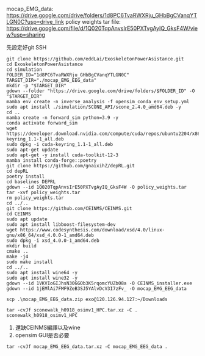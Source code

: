 mocap_EMG_data: https://drive.google.com/drive/folders/1d8PC6TvaRWXRju_GHbBgCVanqYTLGN0C?usp=drive_link
policy weights tar file: https://drive.google.com/file/d/1Q020TqpAnvsIrE50PXTvgAyIQ_GksF4W/view?usp=sharing

先設定好git SSH
```
git clone https://github.com/eddLai/ExoskeletonPowerAsistance.git
cd ExoskeletonPowerAsistance
cd simulation
FOLDER_ID="1d8PC6TvaRWXRju_GHbBgCVanqYTLGN0C" TARGET_DIR="./mocap_EMG_EEG_data"
mkdir -p "$TARGET_DIR"
gdown --folder "https://drive.google.com/drive/folders/$FOLDER_ID" -O "$TARGET_DIR"
mamba env create -n inverse_analysis -f opensim_conda_env_setup.yml
sudo apt install ./simulation/SCONE_API/scone_2.4.0_amd64.deb -y
cd ..
mamba create -n forward_sim python=3.9 -y
conda activate forward_sim
wget https://developer.download.nvidia.com/compute/cuda/repos/ubuntu2204/x86_64/cuda-keyring_1.1-1_all.deb
sudo dpkg -i cuda-keyring_1.1-1_all.deb
sudo apt-get update
sudo apt-get -y install cuda-toolkit-12-3
mamba install conda-forge::poetry
git clone https://github.com/gnaixihZ/depRL.git
cd depRL
poetry install
cd baselines_DEPRL
gdown --id 1Q020TqpAnvsIrE50PXTvgAyIQ_GksF4W -O policy_weights.tar
tar -xvf policy_weights.tar
rm policy_weights.tar
cd ../..
git clone https://github.com/CEINMS/CEINMS.git
cd CEINMS
sudo apt update
sudo apt install libboost-filesystem-dev
wget https://www.codesynthesis.com/download/xsd/4.0/linux-gnu/x86_64/xsd_4.0.0-1_amd64.deb
sudo dpkg -i xsd_4.0.0-1_amd64.deb
mkdir build
cmake ..
make -j4
sudo make install
cd ../..
sudo apt install wine64 -y
sudo apt install wine32 -y
gdown --id 1VKVIoGIJhsN30GGOb3K5rqomcYUZb08a -O CEINMS_installer.exe
gdown --id 1jEMlAi7FMF9ZeB3SJ5YAlvDcV3I7zFv_ -O mocap_EMG_EEG_data
```

`scp .\mocap_EMG_EEG_data.zip exo@120.126.94.127:~/Downloads`

`tar -cvJf sconewalk_h0918_osimv1_HPC.tar.xz -C . sconewalk_h0918_osimv1_HPC`

1. 還缺CEINMS編譯以及wine
2. opensim GUI是否必要


`tar -cvJf mocap_EMG_EEG_data.tar.xz -C mocap_EMG_EEG_data .`